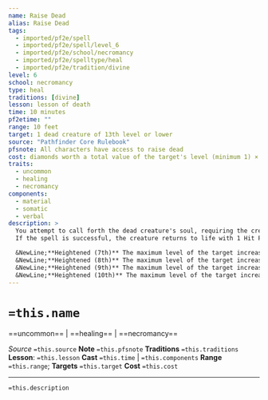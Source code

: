 ```yaml
---
name: Raise Dead
alias: Raise Dead
tags:
  - imported/pf2e/spell
  - imported/pf2e/spell/level_6
  - imported/pf2e/school/necromancy
  - imported/pf2e/spelltype/heal
  - imported/pf2e/tradition/divine
level: 6
school: necromancy
type: heal
traditions: [divine]
lesson: lesson of death
time: 10 minutes
pf2etime: ""
range: 10 feet
target: 1 dead creature of 13th level or lower
source: "Pathfinder Core Rulebook"
pfsnote: All characters have access to raise dead
cost: diamonds worth a total value of the target's level (minimum 1) × 200 gp
traits:
  - uncommon
  - healing
  - necromancy
components:
  - material
  - somatic
  - verbal
description: >
  You attempt to call forth the dead creature's soul, requiring the creature's body to be present and relatively intact. The creature must have died within the past 3 days. If Pharasma has decided that the creature's time has come (at the GM's discretion), or if the creature doesn't wish to return to life, this spell automatically fails, but the diamonds aren't consumed in the casting.
  If the spell is successful, the creature returns to life with 1 Hit Point, no spells prepared or spell slots available, no points in any pools or any other daily resources, and still with any long-term debilitations of the old body. The time spent in the Boneyard leaves the target temporarily debilitated, making it [[Clumsy]] 2, [[Drained]] 2, and [[Enfeebled]] 2 for 1 week; these conditions can't be removed or reduced by any means until the week has passed. The creature is also permanently changed by its time in the afterlife, such as a slight personality shift, a streak of white in the hair, or a strange new birthmark.

  &NewLine;**Heightened (7th)** The maximum level of the target increases to 15. The cost increases to the target's level (minimum 1) × 400 gp.
  &NewLine;**Heightened (8th)** The maximum level of the target increases to 17. The cost increases to the target's level (minimum 1) × 800 gp.
  &NewLine;**Heightened (9th)** The maximum level of the target increases to 19. The cost increases to the target's level (minimum 1) × 1,600 gp.
  &NewLine;**Heightened (10th)** The maximum level of the target increases to 21. The cost increases to the target's level (minimum 1) × 3,200 gp.
---
```

# `=this.name`
==uncommon== | ==healing== | ==necromancy==

*Source* `=this.source`
**Note** `=this.pfsnote`
**Traditions** `=this.traditions`
**Lesson**: `=this.lesson`
**Cast** `=this.time` | `=this.components`
**Range** `=this.range`; **Targets** `=this.target`
**Cost** `=this.cost` 
***
`=this.description`